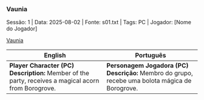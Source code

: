 ### Vaunia

Sessão: 1 | Data: 2025-08-02 | Fonte: s01.txt | Tags: PC | Jogador: [Nome do Jogador]

[Vaunia](vaunia.png)

| English | Português |
|---------|-----------|
| **Player Character (PC)**<br>**Description:** Member of the party, receives a magical acorn from Borogrove. | **Personagem Jogadora (PC)**<br>**Descrição:** Membro do grupo, recebe uma bolota mágica de Borogrove. |
